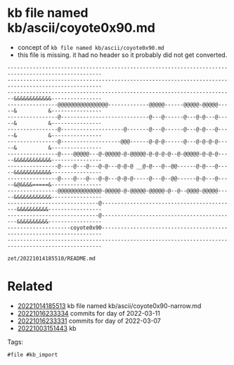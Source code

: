 # kb file named kb/ascii/coyote0x90.md

- concept of `kb file named kb/ascii/coyote0x90.md`
- this file is missing. it had no header so it probably did not get converted.

```
----------------------------------------------------------------------------------------------------
----------------------------------------------------------------------------------------------------
------------------------------------------------------------------------&&&&&&&&&&&&----------------
----------------@@@@@@@@@@@@@@@@-------------@@@@@------@@@@@-@@@@@-----&          &----------------
----------------@----------------------------@---@------@---@-@---@-----&          &----------------
----------------@--------------------@-------@---@------@---@-@---@-----&          &----------------
----------------@-------------------@@@------@-@-@------@---@-@-@-@-----&          &----------------
----------------@----@@@@@---@-@@@@@-@-@@@@@-@-@-@-@--@-@@@@@-@-@-@-----&&&&&&&&&&&&----------------
----------------@----@---@---@-@---@-@-@ __@-@---@--@@------@-@---@-----&&&&&&&&&&&&----------------
----------------@----@---@---@-@---@-@-@-----@---@--@@------@-@---@-----&@&&&&=====&----------------
----------------@@@@@@@@@@@@@@-@@@@@-@-@@@@@-@@@@@-@--@--@@@@-@@@@@-----&&&&&&&&&&&&----------------
-----------------------------@-------------------------------------------&&&&&&&&&&-----------------
-----------------------------@-------------------------------------------&&&&&&&&&&-----------------
--------------------coyote0x90----------------------------------------------------------------------
----------------------------------------------------------------------------------------------------
```

` zet/20221014185510/README.md `

# Related

- [20221014185513](/zet/20221014185513/README.md) kb file named kb/ascii/coyote0x90-narrow.md
- [20221016233334](/zet/20221016233334/README.md) commits for day of 2022-03-11
- [20221016233331](/zet/20221016233331/README.md) commits for day of 2022-03-07
- [20221003151443](/zet/20221003151443/README.md) kb

Tags:

    #file #kb_import
